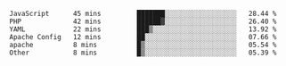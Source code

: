 
<!--START_SECTION:waka-->

```text
JavaScript      45 mins         ███████░░░░░░░░░░░░░░░░░░   28.44 %
PHP             42 mins         ██████▓░░░░░░░░░░░░░░░░░░   26.40 %
YAML            22 mins         ███▒░░░░░░░░░░░░░░░░░░░░░   13.92 %
Apache Config   12 mins         ██░░░░░░░░░░░░░░░░░░░░░░░   07.66 %
apache          8 mins          █▒░░░░░░░░░░░░░░░░░░░░░░░   05.54 %
Other           8 mins          █▒░░░░░░░░░░░░░░░░░░░░░░░   05.39 %
```

<!--END_SECTION:waka-->

<!--unk0e-ctrlmd-blitzh-->
